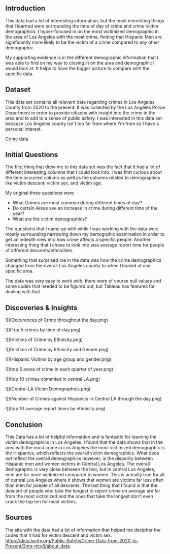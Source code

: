 ## Introduction

This data had a lot of interesting information, but the most interesting things that I learned were surrounding the time of day of crime and crime victim demographics. I hyper-focused in on the most victimized demographic in the area of Los Angeles with the most crime, finding that Hispanic Men are significantly more likely to be the victim of a crime compared to any other demographic.

My supporting evidence is in the different demographic information that I was able to find on my way to closing in on the area and demographic I would look at. It helps to have the bigger picture to compare with the specific data.

## Dataset
This data set contains all relevant data regarding crimes in Los Angeles County from 2020 to the present.
It was collected by the Los Angeles Police Department in order to provide citizens with insight into the crime in the area and to add to a sense of public safety.
I was interested in this data set because Los Angeles county isn't too far from where I'm from so I have a personal interest.

[Crime data](https://data.lacity.org/Public-Safety/Crime-Data-from-2020-to-Present/2nrs-mtv8/about_data)

## Initial Questions

The first thing that drew me to this data set was the fact that it had a lot of different interesting columns that I could look into.
I was first curious about the time occurred column as well as the columns related to demographics like victim descent, victim sex, and victim age.

  My original three questions were
  
-  What Crimes are most common during different times of day?
-  Do certain Areas see an increase in crime during different time of the year?
-  What are the victim demographics?

The questions that I came up with while I was working with the data were mostly surrounding narrowing down my demogrphic examination in order to get an indepth view into how crime affects a specific people. Another interesting thing that I chose to look into was average report time for people of different descents/ethnicities.

Something that surprised me in the data was how the crime demographics changed from the overall Los Angeles county to when I looked at one specific area.

The data was very easy to work with, there were of course null values and some codes that needed to be figured out, but Tableau has features for dealing with that.

## Discoveries & Insights

![](Occurences of Crime throughout the day.png)

![](Top 5 crimes by time of day.png)

![](Victims of Crime by Ethnicity.png)

![](Victims of Crime by Ethnicity and Gender.png)

![](Hispanic Victims by age group and gender.png)

![](top 5 areas of crime in each quarter of year.png)

![](top 10 crimes commited in central LA.png)

![](Central LA Victim Demographics.png)

![](Number of Crimes against Hispanics in Central LA through the day.png)

![](top 10 average report times by ethnicity.png)


## Conclusion

This Data has a lot of helpful information and is fantastic for learning the victim demographics in Los Angeles.
I found that the data shows that in the area with the most crime in Los Angeles the most victimized demographic is the Hispanics, which reflects the overall victim demographics.
What deos not reflect the overall demographics however, is the disparity between Hispanic men and women victims in Central Los Angeles.
The overall demographic is very close between the two, but in central Los Angeles, men are far more victimized compared to women.
This is actually true for all of central Los Angeles where it shows that women are victims far less often than men for poeple of all descents.
The last thing that I found is that the descent of people who take the longest to report crime on average are far from the most victimized and the ones that take the longest don't even crack the top ten for most victims.

## Sources

The site with the data had a lot of information that helped me decipher the codes that it had for victim descent and victim sex.
https://data.lacity.org/Public-Safety/Crime-Data-from-2020-to-Present/2nrs-mtv8/about_data
